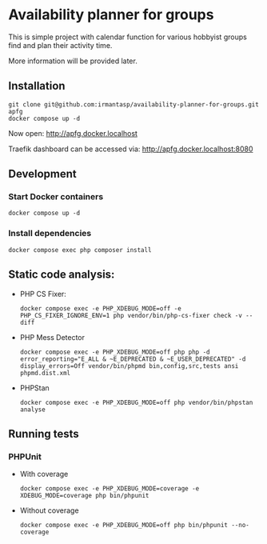 # Availability planner for groups

This is simple project with calendar function for various hobbyist groups find and plan their activity time.

More information will be provided later.

## Installation

```shell
git clone git@github.com:irmantasp/availability-planner-for-groups.git apfg
docker compose up -d
```

Now open: http://apfg.docker.localhost

Traefik dashboard can be accessed via: http://apfg.docker.localhost:8080

## Development

### Start Docker containers

```shell
docker compose up -d
```

### Install dependencies
```shell
docker compose exec php composer install
```

## Static code analysis:

- PHP CS Fixer:
    ```shell
    docker compose exec -e PHP_XDEBUG_MODE=off -e PHP_CS_FIXER_IGNORE_ENV=1 php vendor/bin/php-cs-fixer check -v --diff
    ```
- PHP Mess Detector
    ```shell
    docker compose exec -e PHP_XDEBUG_MODE=off php php -d error_reporting="E_ALL & ~E_DEPRECATED & ~E_USER_DEPRECATED" -d display_errors=Off vendor/bin/phpmd bin,config,src,tests ansi phpmd.dist.xml
    ```
- PHPStan
    ```shell
    docker compose exec -e PHP_XDEBUG_MODE=off php vendor/bin/phpstan analyse
    ```

## Running tests

### PHPUnit

- With coverage
    ```shell
    docker compose exec -e PHP_XDEBUG_MODE=coverage -e XDEBUG_MODE=coverage php bin/phpunit
    ```
- Without coverage
    ```shell
    docker compose exec -e PHP_XDEBUG_MODE=off php bin/phpunit --no-coverage
    ```
